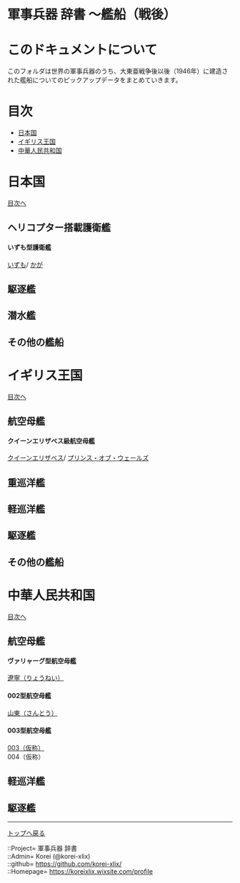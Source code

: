 # 軍事兵器 辞書 ～艦船（戦後）

# このドキュメントについて
このフォルダは世界の軍事兵器のうち、大東亜戦争後以後（1946年）に建造された艦船についてのピックアップデータをまとめていきます。  



# 目次 <a name="aMokuji"></a>

* [日本国](#aJapan)
* [イギリス王国](#aEngland)
* [中華人民共和国](#aChina)




# 日本国 <a name="aJapan"></a>
[目次へ](#aMokuji)

## ヘリコプター搭載護衛艦

#### いずも型護衛艦
[いずも](/ship_mod/japan/izumo.md)/
[かが](/ship_mod/japan/izumo.md)  


## 駆逐艦


## 潜水艦


## その他の艦船






# イギリス王国 <a name="aEngland"></a>
[目次へ](#aMokuji)

## 航空母艦

#### クイーンエリザベス級航空母艦
[クイーンエリザベス](/ship_mod/england/queenelizabeth.md)/
[プリンス・オブ・ウェールズ](/ship_mod/england/queenelizabeth.md)  


## 重巡洋艦


## 軽巡洋艦


## 駆逐艦


## その他の艦船







# 中華人民共和国 <a name="aChina"></a>
[目次へ](#aMokuji)

## 航空母艦

#### ヴァリャーグ型航空母艦
[遼寧（りょうねい）](/ship_mod/china/liaoning.md)  

#### 002型航空母艦
[山東（さんとう）](/ship_mod/china/shandong.md)  

#### 003型航空母艦
[003（仮称）](/ship_mod/china/003.md)  
004（仮称）  


## 軽巡洋艦


## 駆逐艦





***
[トップへ戻る](/readme.md)  
  
::Project= 軍事兵器 辞書  
::Admin= Korei (@korei-xlix)  
::github= https://github.com/korei-xlix/  
::Homepage= https://koreixlix.wixsite.com/profile  
